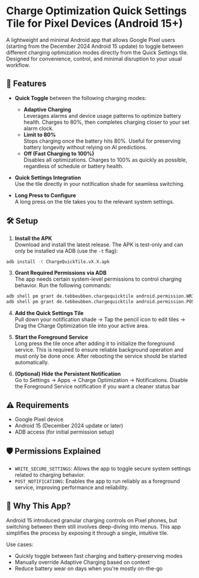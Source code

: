 # Charge Optimization Quick Settings Tile for Pixel Devices (Android 15+)  
  
A lightweight and minimal Android app that allows Google Pixel users (starting from the December 2024 Android 15 update) to toggle between different charging optimization modes directly from the Quick Settings tile. Designed for convenience, control, and minimal disruption to your usual workflow.  
  
## 🚀 Features  
  
- **Quick Toggle** between the following charging modes:  
    - **Adaptive Charging**    
 Leverages alarms and device usage patterns to optimize battery health. Charges to 80%, then completes charging closer to your set alarm clock.  
    - **Limit to 80%**    
 Stops charging once the battery hits 80%. Useful for preserving battery longevity without relying on AI predictions.  
    - **Off (Fast Charging to 100%)**    
 Disables all optimizations. Charges to 100% as quickly as possible, regardless of schedule or battery health.  
  
- **Quick Settings Integration**    
 Use the tile directly in your notification shade for seamless switching.  
  
- **Long Press to Configure**    
 A long press on the tile takes you to the relevant system settings.
  
## 🛠️ Setup  

1. **Install the APK**    
 Download and install the latest release. The APK is test-only and can only be installed via ADB (use the `-t` flag):

  ```bash
  adb install -t ChargeQuickTile.vX.X.apk
  ```
  
3. **Grant Required Permissions via ADB**    
 The app needs certain system-level permissions to control charging behavior. Run the following commands:

  ```bash
  adb shell pm grant de.tebbeubben.chargequicktile android.permission.WRITE_SECURE_SETTINGS
  adb shell pm grant de.tebbeubben.chargequicktile android.permission.POST_NOTIFICATIONS
  ```

4. **Add the Quick Settings Tile**  
  Pull down your notification shade → Tap the pencil icon to edit tiles → Drag the Charge Optimization tile into your active area.  
  
5. **Start the Foreground Service**  
  Long press the tile once after adding it to initialize the foreground service. This is required to ensure reliable background operation and must only be done once. After rebooting the service should be started automatically.

7. **(Optional) Hide the Persistent Notification**  
  Go to Settings → Apps → Charge Optimization → Notifications. Disable the Foreground Service notification if you want a cleaner status bar

## ⚠️ Requirements

-   Google Pixel device
-   Android 15 (December 2024 update or later)
-   ADB access (for initial permission setup)

## 🛡️ Permissions Explained

-   `WRITE_SECURE_SETTINGS`: Allows the app to toggle secure system settings related to charging behavior.
-   `POST_NOTIFICATIONS`: Enables the app to run reliably as a foreground service, improving performance and reliability.

## 🧠 Why This App?
Android 15 introduced granular charging controls on Pixel phones, but switching between them still involves deep-diving into menus. This app simplifies the process by exposing it through a single, intuitive tile.

Use cases:
-  Quickly toggle between fast charging and battery-preserving modes
-  Manually override Adaptive Charging based on context
-  Reduce battery wear on days when you're mostly on-the-go
